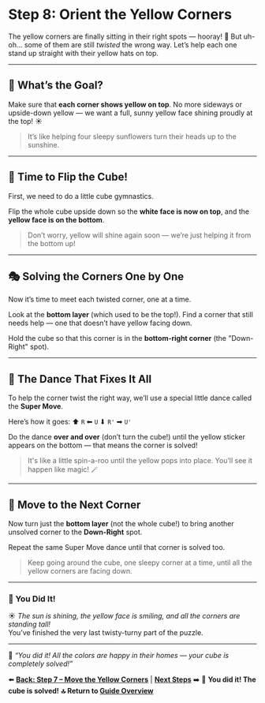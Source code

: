 # Step 8: Orient the Yellow Corners

The yellow corners are finally sitting in their right spots — hooray! 🎉 But uh-oh… some of them are still *twisted* the wrong way. Let’s help each one stand up straight with their yellow hats on top.

---

## 🧠 What’s the Goal?

Make sure that **each corner shows yellow on top**. No more sideways or upside-down yellow — we want a full, sunny yellow face shining proudly at the top! ☀️

> It’s like helping four sleepy sunflowers turn their heads up to the sunshine.

---

## 🔄 Time to Flip the Cube!

First, we need to do a little cube gymnastics.

Flip the whole cube upside down so the **white face is now on top**, and the **yellow face is on the bottom**.

> Don’t worry, yellow will shine again soon — we’re just helping it from the bottom up!

---

## 🎭 Solving the Corners One by One

Now it’s time to meet each twisted corner, one at a time.

Look at the **bottom layer** (which used to be the top!). Find a corner that still needs help — one that doesn’t have yellow facing down.

Hold the cube so that this corner is in the **bottom-right corner** (the "Down-Right" spot).

---

## 💃 The Dance That Fixes It All

To help the corner twist the right way, we’ll use a special little dance called the **Super Move**.

Here’s how it goes:
⬆ `R` ⬅ `U` ⬇ `R'` ➡ `U'`

Do the dance **over and over** (don’t turn the cube!) until the yellow sticker appears on the bottom — that means the corner is solved!

> It's like a little spin-a-roo until the yellow pops into place. You’ll see it happen like magic! 🪄

---

## 🔁 Move to the Next Corner

Now turn just the **bottom layer** (not the whole cube!) to bring another unsolved corner to the **Down-Right** spot.

Repeat the same Super Move dance until that corner is solved too.

> Keep going around the cube, one sleepy corner at a time, until all the yellow corners are facing down.

---

### 🎊 You Did It!

☀️ *The sun is shining, the yellow face is smiling, and all the corners are standing tall!*  
You’ve finished the very last twisty-turny part of the puzzle.

---

🎉 _“You did it! All the colors are happy in their homes — your cube is completely solved!”_

⬅️ **[Back: Step 7 – Move the Yellow Corners](07_move_corners.md)** | [**Next Steps**](Next%20Steps.md) ➡️
🏁 **You did it! The cube is solved!**
**🔝 Return to [Guide Overview](index.md)**
